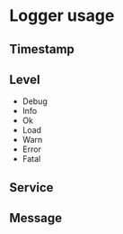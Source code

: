 # Logger usage

## Timestamp

## Level

- Debug
- Info
- Ok
- Load
- Warn
- Error
- Fatal

## Service

## Message
